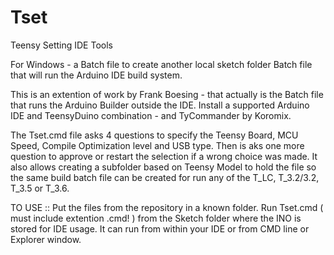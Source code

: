 # Tset
Teensy Setting IDE Tools

For Windows - a Batch file to create another local sketch folder Batch file that will run the Arduino IDE build system.

This is an extention of work by Frank Boesing - that actually is the Batch file that runs the Arduino Builder outside the IDE. Install a supported Arduino IDE and TeensyDuino combination - and TyCommander by Koromix.

The Tset.cmd file asks 4 questions to specify the Teensy Board, MCU Speed, Compile Optimization level and USB type. Then is aks one more question to approve or restart the selection if a wrong choice was made.  It also allows creating a subfolder based on Teensy Model to hold the file so the same build batch file can be created for run any of the T_LC, T_3.2/3.2, T_3.5 or T_3.6.

TO USE :: Put the files from the repository in a known folder.
Run Tset.cmd ( must include extention .cmd! ) from the Sketch folder where the INO is stored for IDE usage.  It can run from within your IDE or from CMD line or Explorer window.
